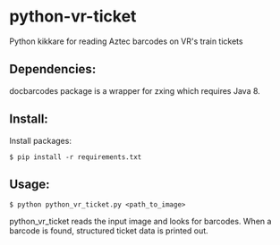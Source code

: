 # python-vr-ticket

Python kikkare for reading Aztec barcodes on VR's train tickets

## Dependencies:

docbarcodes package is a wrapper for zxing which requires Java 8.

## Install:

Install packages:

```
$ pip install -r requirements.txt
```

## Usage:

```
$ python python_vr_ticket.py <path_to_image>
```

python_vr_ticket reads the input image and looks for barcodes. When a barcode is found, structured ticket data is printed out.
